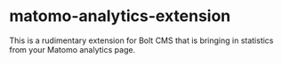 # matomo-analytics-extension
This is a rudimentary extension for Bolt CMS that is bringing in statistics from your Matomo analytics page.

